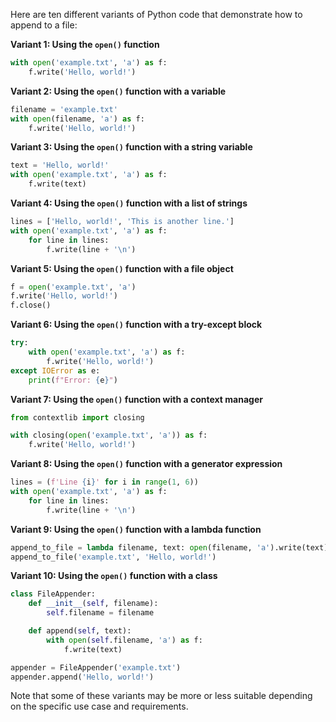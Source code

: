 Here are ten different variants of Python code that demonstrate how to append to a file:

**Variant 1: Using the `open()` function**
```python
with open('example.txt', 'a') as f:
    f.write('Hello, world!')
```
**Variant 2: Using the `open()` function with a variable**
```python
filename = 'example.txt'
with open(filename, 'a') as f:
    f.write('Hello, world!')
```
**Variant 3: Using the `open()` function with a string variable**
```python
text = 'Hello, world!'
with open('example.txt', 'a') as f:
    f.write(text)
```
**Variant 4: Using the `open()` function with a list of strings**
```python
lines = ['Hello, world!', 'This is another line.']
with open('example.txt', 'a') as f:
    for line in lines:
        f.write(line + '\n')
```
**Variant 5: Using the `open()` function with a file object**
```python
f = open('example.txt', 'a')
f.write('Hello, world!')
f.close()
```
**Variant 6: Using the `open()` function with a try-except block**
```python
try:
    with open('example.txt', 'a') as f:
        f.write('Hello, world!')
except IOError as e:
    print(f"Error: {e}")
```
**Variant 7: Using the `open()` function with a context manager**
```python
from contextlib import closing

with closing(open('example.txt', 'a')) as f:
    f.write('Hello, world!')
```
**Variant 8: Using the `open()` function with a generator expression**
```python
lines = (f'Line {i}' for i in range(1, 6))
with open('example.txt', 'a') as f:
    for line in lines:
        f.write(line + '\n')
```
**Variant 9: Using the `open()` function with a lambda function**
```python
append_to_file = lambda filename, text: open(filename, 'a').write(text)
append_to_file('example.txt', 'Hello, world!')
```
**Variant 10: Using the `open()` function with a class**
```python
class FileAppender:
    def __init__(self, filename):
        self.filename = filename

    def append(self, text):
        with open(self.filename, 'a') as f:
            f.write(text)

appender = FileAppender('example.txt')
appender.append('Hello, world!')
```
Note that some of these variants may be more or less suitable depending on the specific use case and requirements.